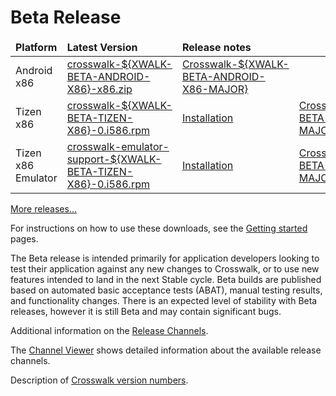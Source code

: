 # Beta Release
<!-- See versions.js for how the ${XWALK-*} variable is replaced -->
<table width=100%>
<thead style='font-weight:bold'><tr><td>Platform</td><td>Latest Version</td>
<td>Release notes</td></tr></thead>
<tbody>
<tr><td>Android x86</td><td><a href='https://download.01.org/crosswalk/releases/android-x86/beta/crosswalk-${XWALK-BETA-ANDROID-X86}-x86.zip'>crosswalk-${XWALK-BETA-ANDROID-X86}-x86.zip</a></td>
<td class="nowrap"><a href='#wiki/Crosswalk-${XWALK-BETA-ANDROID-X86-MAJOR}-release-notes'>Crosswalk-${XWALK-BETA-ANDROID-X86-MAJOR}</a></td></tr>
<tr><td>Tizen x86</td><td><a href='https://download.01.org/crosswalk/releases/tizen-mobile/beta/crosswalk-${XWALK-BETA-TIZEN-X86}-0.i586.rpm'>crosswalk-${XWALK-BETA-TIZEN-X86}-0.i586.rpm</a></td><td><a href='#documentation/getting_started/installing_crosswalk/tizen'>Installation</td>
<td class="nowrap"><a href='#wiki/Crosswalk-${XWALK-BETA-TIZEN-X86-MAJOR}-release-notes'>Crosswalk-${XWALK-BETA-TIZEN-X86-MAJOR}</a></td></tr>
<tr><td>Tizen x86 Emulator</td><td><a href='https://download.01.org/crosswalk/releases/tizen-mobile/beta/crosswalk-emulator-support-${XWALK-BETA-TIZEN-X86}-0.i586.rpm'>crosswalk-emulator-support-${XWALK-BETA-TIZEN-X86}-0.i586.rpm</a></td><td><a href='#documentation/getting_started/installing_crosswalk/tizen'>Installation</td>
<td class="nowrap"><a href='#wiki/Crosswalk-${XWALK-BETA-TIZEN-X86-MAJOR}-release-notes'>Crosswalk-${XWALK-BETA-TIZEN-X86-MAJOR}</a></td></tr>
</tbody>
</table>

[More releases...](https://download.01.org/crosswalk/releases/)

For instructions on how to use these downloads, see the [Getting started](#documentation/getting_started) pages.

The Beta release is intended primarily for application developers looking to test their application against any new changes to Crosswalk, or to use new features intended to land in the next Stable cycle. Beta builds are published based on automated basic acceptance tests (ABAT), manual testing results, and functionality changes. There is an expected level of stability with Beta releases, however it is still Beta and may contain significant bugs.

Additional information on the [Release Channels](#wiki/Release-methodology).

The [Channel Viewer](#contribute/channels-viewer) shows detailed information about the available release channels.

Description of [Crosswalk version numbers](#wiki/release-methodology/version-numbers).


